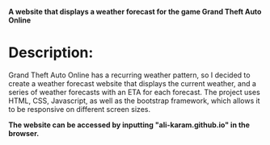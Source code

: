 **A website that displays a weather forecast for the game Grand Theft Auto Online**

# Description:
Grand Theft Auto Online has a recurring weather pattern, so I decided to create a weather forecast website that displays
the current weather, and a series of weather forecasts with an ETA for each forecast. The project uses HTML, CSS, Javascript,
as well as the bootstrap framework, which allows it to be responsive on different screen sizes.

**The website can be accessed by inputting "ali-karam.github.io" in the browser.**
